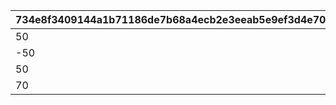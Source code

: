 |734e8f3409144a1b71186de7b68a4ecb2e3eeab5e9ef3d4e70254f72b614e414|d46c8cbdbbf818c342ea79b003c9e0d4c67db055c07d8a6b9e9f4b8394350397|fd573e39aa22a83962a4a486a1b1dd83262c0fc61b37ede3c5092dc47f56d7c6|3c88b7c498cb8cc2da21e0f554a90415d6ebbd07ec45bde578697c91030c9147|
| --- | --- | --- | --- |
|50|2|310000101|1|
|-50|2|310000102|2|
|50|1|311010101|2|
|70|1|311020101|2|